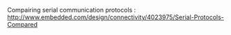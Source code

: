 Compairing serial communication protocols :
http://www.embedded.com/design/connectivity/4023975/Serial-Protocols-Compared
